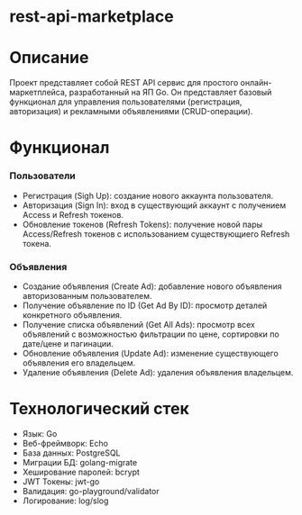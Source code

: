 # rest-api-marketplace

# Описание
Проект представляет собой REST API сервис для простого онлайн-маркетплейса, разработанный на ЯП Go. Он представляет базовый функционал для управления пользователями (регистрация, авторизация) и рекламными объявлениями (CRUD-операции).

# Функционал
### Пользователи
- Регистрация (Sigh Up): создание нового аккаунта пользователя.
- Авторизация (Sign In): вход в существующий аккаунт с получением Access и Refresh токенов.
- Обновление токенов (Refresh Tokens): получение новой пары Access/Refresh токенов с использованием существующиего Refresh токена.
### Объявления
- Создание объявления (Create Ad): добавление нового объявления авторизованным пользователем.
- Получение объявление по ID (Get Ad By ID): просмотр деталей конкретного объявления.
- Получение списка объявлений (Get All Ads): просмотр всех объявлений с возможностью фильтрации по цене, сортировки по дате/цене и пагинации. 
- Обновление объявления (Update Ad): изменение существующего объявления его владельцем.
- Удаление объявления (Delete Ad): удаления объявления владельцем.

# Технологический стек
- Язык: Go
- Веб-фреймворк: Echo
- База данных: PostgreSQL
- Миграции БД: golang-migrate
- Хеширование паролей: bcrypt
- JWT Токены: jwt-go
- Валидация: go-playground/validator
- Логирование: log/slog

